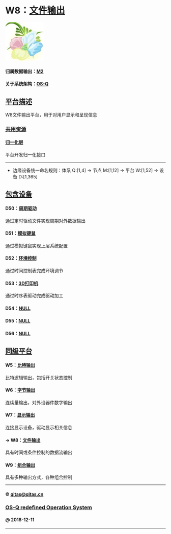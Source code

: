 ﻿# W8：[文件输出](https://github.com/OS-Q/W8)

[![sites](OS-Q/OS-Q.png)](http://www.OS-Q.com)

#### 归属数据输出：[M2](https://github.com/OS-Q/M2)

#### 关于系统架构：[OS-Q](https://github.com/OS-Q/OS-Q)

## [平台描述](https://github.com/OS-Q/W8/wiki) 

W8文件输出平台，用于对用户显示和呈现信息

### [共用资源](https://github.com/OS-Q/W8/wiki) 

#### [归一化层](OS-Q/)

平台开发归一化接口

---

- 边缘设备统一命名规则：体系 Q:[1,4] -> 节点 M:[1,12] -> 平台 W:[1,52] -> 设备 D:[1,365]

## [包含设备](https://github.com/OS-Q/W8/wiki) 

#### D50：[周期驱动](https://github.com/OS-Q/D50)

通过定时驱动文件实现周期对外数据输出

#### D51：[模拟键鼠](https://github.com/OS-Q/D51)

通过模拟键鼠实现上层系统配置

#### D52：[环境控制](https://github.com/OS-Q/D52)

通过时间控制表完成环境调节

#### D53：[3D打印机](https://github.com/OS-Q/D53)

通过时序表驱动完成驱动加工

#### D54：[NULL](https://github.com/OS-Q/D54)



#### D55：[NULL](https://github.com/OS-Q/D55)



#### D56：[NULL](https://github.com/OS-Q/D56)



## [同级平台](https://github.com/OS-Q/M2/wiki)

#### W5：[比特输出](https://github.com/OS-Q/W5)

比特逻辑输出，包括开关状态控制

#### W6：[字节输出](https://github.com/OS-Q/W6)

连续量输出，对外设器件数字输出

#### W7：[显示输出](https://github.com/OS-Q/W7)

连接显示设备，驱动显示相关信息

#### -> W8：[文件输出](https://github.com/OS-Q/W8)

具有时间或条件控制的数据流输出

#### W9：[组合输出](https://github.com/OS-Q/W9)

具有多种输出方式，各种组合控制


---

####  © qitas@qitas.cn
###  [OS-Q redefined Operation System](http://www.OS-Q.com)
####  @ 2018-12-11

---